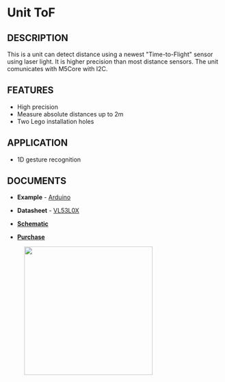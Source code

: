 # Unit ToF

## DESCRIPTION

This is a unit can detect distance using a newest "Time-to-Flight" sensor using laser light. It is higher precision than most distance sensors. The unit comunicates with M5Core with I2C.

## FEATURES

-  High precision
-  Measure absolute distances up to 2m
-  Two Lego installation holes

## APPLICATION

-  1D gesture recognition

## DOCUMENTS

-  **Example** - [Arduino](https://github.com/m5stack/M5Stack/tree/master/examples/Unit/TOF_VL53L0X)

-  **Datasheet** - [VL53L0X](https://pdf1.alldatasheet.com/datasheet-pdf/view/948120/STMICROELECTRONICS/VL53L0X.html)

-  **[Schematic](zh_CN/file_to_display_null)**

-  **[Purchase](https://www.aliexpress.com/store/product/M5Stack-Official-ToF-Unit-VL53L0X-Time-of-Flight-ToF-Laser-Ranging-Sensor-Breakout-Laser-Distance-Sensor/3226069_32949310300.html?spm=a2g1x.12024536.productList_5885013.pic_3)**

<figure>
    <img src="assets/img/product_pics/units/M5GO_Unit_tof.png" height="300" width="300">
</figure>
